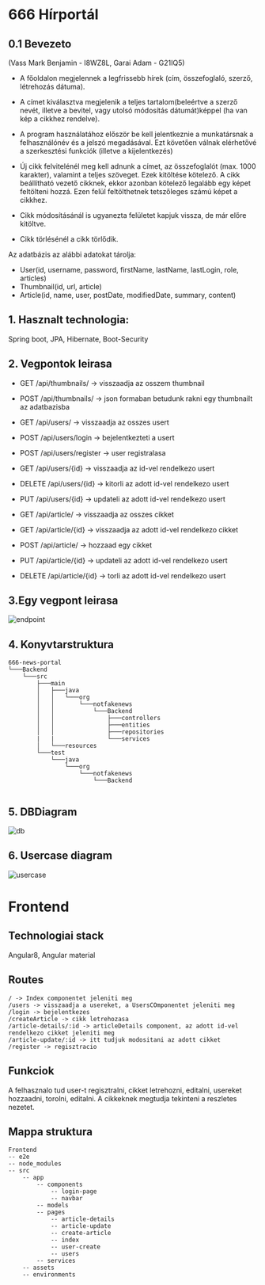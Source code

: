 # 666 Hírportál
## 0.1 Bevezeto
(Vass Mark Benjamin - I8WZ8L, Garai Adam - G21IQ5)
- A  főoldalon  megjelennek  a  legfrissebb  hírek  (cím, összefoglaló, szerző, létrehozás dátuma).

- A címet kiválasztva megjelenik  a  teljes  tartalom(beleértve a szerző nevét, illetve a bevitel, vagy utolsó módosítás dátumát)képpel (ha van kép a cikkhez rendelve).

- A  program  használatához  először  be  kell  jelentkeznie  a  munkatársnak  a felhasználónév és a jelszó megadásával. Ezt követően válnak elérhetővé a szerkesztési funkciók (illetve a kijelentkezés)

- Új cikk felvitelénél meg kell adnunk a címet, az összefoglalót (max.  1000 karakter),  valamint  a  teljes  szöveget.  Ezek  kitöltése  kötelező.  A  cikk beállítható vezető  cikknek,  ekkor  azonban  kötelező  legalább  egy  képet feltölteni hozzá. Ezen felül feltölthetnek tetszőleges számú képet a cikkhez.

- Cikk módosításánál is ugyanezta felületet kapjuk vissza, de már előre kitöltve.

- Cikk törlésénél a cikk törlődik.

Az adatbázis az alábbi adatokat tárolja: 
- User(id, username, password, firstName, lastName, lastLogin, role, articles)
- Thumbnail(id, url, article)
- Article(id, name, user, postDate, modifiedDate, summary, content)

## 1. Hasznalt technologia:
Spring boot, JPA, Hibernate, Boot-Security

## 2. Vegpontok leirasa
- GET /api/thumbnails/ -> visszaadja az osszem thumbnail
- POST /api/thumbnails/ -> json formaban betudunk rakni egy thumbnailt az adatbazisba

- GET /api/users/ -> visszaadja az osszes usert
- POST /api/users/login -> bejelentkezteti a usert
- POST /api/users/register -> user registralasa
- GET /api/users/{id} -> visszaadja az id-vel rendelkezo usert
- DELETE /api/users/{id} -> kitorli az adott id-vel rendelkezo usert
- PUT /api/users/{id} -> updateli az adott id-vel rendelkezo usert

- GET /api/article/ -> visszaadja az osszes cikket
- GET /api/article/{id} -> visszaadja az adott id-vel rendelkezo cikket
- POST /api/article/ -> hozzaad egy cikket
- PUT /api/article/{id} -> updateli az adott id-vel rendelkezo usert
- DELETE /api/article/{id} -> torli az adott id-vel rendelkezo usert

## 3.Egy vegpont leirasa
![endpoint](https://scontent-vie1-1.xx.fbcdn.net/v/t1.15752-9/73523635_2664454326927204_2294173183638503424_n.jpg?_nc_cat=108&_nc_oc=AQkNAtrItGP6ZAEuT9MVEm3XX0DUivgeC84avnu0CoJfXI9LZzYNdAFwZDTIHv_VWZghXSx2qSTExdAlPSUIp7Dz&_nc_ht=scontent-vie1-1.xx&oh=81e2818ef7ab9a9d356509b042b98e63&oe=5E629FAE)

## 4. Konyvtarstruktura
```
666-news-portal
└───Backend
    └───src
        ├───main
        │   ├───java
        │   │   └───org
        │   │       └───notfakenews
        │   │           └───Backend
        │   │               ├───controllers
        │   │               ├───entities
        │   │               ├───repositories
        |   |               └───services
        │   └───resources
        └───test
            └───java
                └───org
                    └───notfakenews
                        └───Backend
  
```
## 5. DBDiagram
![db](https://scontent-vie1-1.xx.fbcdn.net/v/t1.15752-9/74607741_955582444801013_7555021896580857856_n.png?_nc_cat=110&_nc_oc=AQljkGkEhgLRRT2efPYLJPb6DHQGGo2GEkE4lK8TmvBIIApU-d3Cay8MiPUTAIqllcvWHOGZWNz70iUFpFhIRZGF&_nc_ht=scontent-vie1-1.xx&oh=873af3ac9f637b93f61f42f88ba6b662&oe=5E18CD7E)

## 6. Usercase diagram
![usercase](https://scontent-vie1-1.xx.fbcdn.net/v/t1.15752-9/74325794_954705488239525_4852537308961832960_n.png?_nc_cat=107&_nc_oc=AQlyZQ59KJ8bDkL4x9YFy8dnoBVv8zjVcONLY-QAFjI8rAv4gI2c_E2e9JS_ud7qFNoKs_HA2F60jRxI28X4OzM6&_nc_ht=scontent-vie1-1.xx&oh=dfbc72d6379956441bef53a5edd66d0f&oe=5E569A33)

# Frontend
## Technologiai stack
Angular8, Angular material
## Routes
```
/ -> Index componentet jeleniti meg
/users -> visszaadja a usereket, a UsersCOmponentet jeleniti meg
/login -> bejelentkezes
/createArticle -> cikk letrehozasa
/article-details/:id -> articleDetails component, az adott id-vel rendelkezo cikket jeleniti meg
/article-update/:id -> itt tudjuk modositani az adott cikket
/register -> regisztracio
```

## Funkciok
A felhasznalo tud user-t regisztralni, cikket letrehozni, editalni, usereket hozzaadni, torolni, editalni. A cikkeknek megtudja tekinteni a reszletes nezetet.

## Mappa struktura
```
Frontend
-- e2e
-- node_modules
-- src
    -- app
        -- components
            -- login-page
            -- navbar
        -- models
        -- pages
            -- article-details
            -- article-update
            -- create-article
            -- index
            -- user-create
            -- users
        -- services
    -- assets
    -- environments
```

